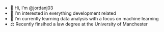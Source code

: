 - 👋 Hi, I’m @jordanj03
- 👀 I’m interested in everything development related
- 🌱 I’m currently learning data analysis with a focus on machine learning
- ⚖️ Recently finsihed a law degree at the University of Manchester

<!---
jordanj03/jordanj03 is a ✨ special ✨ repository because its `README.md` (this file) appears on your GitHub profile.
You can click the Preview link to take a look at your changes.
--->
